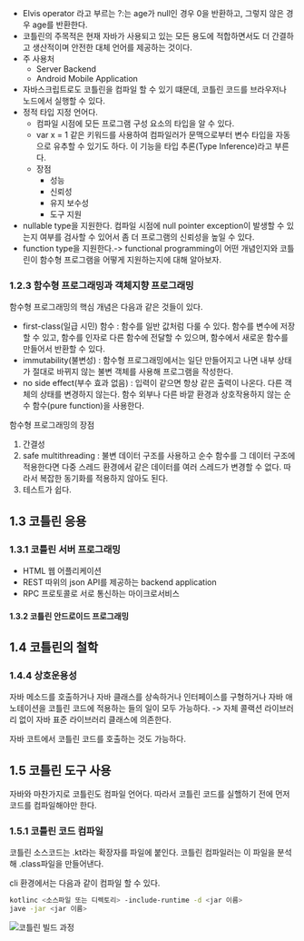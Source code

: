- Elvis operator 라고 부르는 ?:는 age가 null인 경우 0을 반환하고, 그렇지 않은 경우 age를 반환한다.
- 코틀린의 주목적은 현재 자바가 사용되고 있는 모든 용도에 적합하면서도 더 간결하고 생산적이며 안전한 대체 언어를 제공하는 것이다.
- 주 사용처
  - Server Backend
  - Android Mobile Application
- 자바스크립트로도 코틀린을 컴파일 할 수 있기 떄문데, 코틀린 코드를 브라우저나 노드에서 실행할 수 있다.
- 정적 타입 지정 언어다.
  - 컴파일 시점에 모든 프로그램 구성 요소의 타입을 알 수 있다.
  - var x = 1 같은 키워드를 사용하여 컴파일러가 문맥으로부터 변수 타입을 자동으로 유추할 수 있기도 하다. 이 기능을  타입 추론(Type Inference)라고 부른다.
  - 장점
    - 성능
    - 신뢰성
    - 유지 보수성
    - 도구 지원
- nullable type을 지원한다. 컴파일 시점에 null pointer exception이 발생할 수 있는지 여부를 검사할 수 있어서 좀 더 프로그램의 신뢰성을 높일 수 있다.
- function type을 지원한다.-> functional programming이 어떤 개념인지와 코틀린이 함수형 프로그램을 어떻게 지원하는지에 대해 알아보자.

### 1.2.3 함수형 프로그래밍과 객체지향 프로그래밍

함수형 프로그래밍의 핵심 개념은 다음과 같은 것들이 있다.

-  first-class(일급 시민) 함수 : 함수를 일반 값처럼 다룰 수 있다. 함수를 변수에 저장할 수 있고, 함수를 인자로 다른 함수에 전달할 수 있으며, 함수에서 새로운 함수를 만들어서 반환할 수 있다.
- immutability(불변성) : 함수형 프로그래밍에서는 일단 만들어지고 나면 내부 상태가 절대로 바뀌지 않는 불변 객체를 사용해 프로그램을 작성한다.
- no side effect(부수 효과 없음) : 입력이 같으면 항상 같은 출력이 나온다. 다른 객체의 상태를 변경하지 않는다. 함수 외부나 다른 바깥 환경과 상호작용하지 않는 순수 함수(pure function)을 사용한다.

함수형 프로그래밍의 장점

1. 간결성
2. safe multithreading : 불변 데이터 구조를 사용하고 순수 함수를 그 데이터 구조에 적용한다면 다중 스레드 환경에서 같은 데이터를 여러 스레드가 변경할 수 없다. 따라서 복잡한 동기화를 적용하지 않아도 된다.
3. 테스트가 쉽다.

## 1.3 코틀린 응용

### 1.3.1 코틀린 서버 프로그래밍

-  HTML 웹 어플리케이션
-  REST 따위의 json API를 제공하는 backend application
- RPC 프로토콜로 서로 통신하는 마이크로서비스

#### 1.3.2 코틀린 안드로이드 프로그래밍



## 1.4 코틀린의 철학

### 1.4.4 상호운용성

자바 메소드를 호출하거나 자바 클래스를 상속하거나 인터페이스를 구형하거나 자바 애노테이션을 코틀린 코드에 적용하는 들의 일이 모두 가능하다. -> 자체 콜랙션 라이브러리 없이 자바 표준 라이브러리 클래스에 의존한다.

자바 코트에서 코틀린 코드를 호출하는 것도 가능하다. 



## 1.5 코틀린 도구 사용

자바와 마찬가지로 코틀린도 컴파일 언어다. 따라서 코틀린 코드를 실핼하기 전에 먼저 코드를 컴파일해야만 한다.

### 1.5.1 코틀린 코드 컴파일

코틀린 소스코드는 .kt라는 확장자를 파일에 붙인다. 코틀린 컴파일러는 이 파일을 분석해 .class파일을 만들어낸다.

cli 환경에서는 다음과 같이 컴파일 할 수 있다.

```bash
kotlinc <소스파일 또는 디렉토리> -include-runtime -d <jar 이름>
jave -jar <jar 이름>
```

![코틀린 빌드 과정](https://devcrew.io/wp-content/uploads/2017/07/kotlin-runtime-diagram.jpg)

